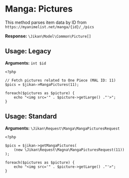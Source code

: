# Manga: Pictures
This method parses item data by ID from `https://myanimelist.net/manga/{id}/_/pics`

**Response:** `\Jikan\Model\Common\Picture[]`

## Usage: Legacy
**Arguments:** `int $id`
```
<?php

// Fetch pictures related to One Piece (MAL ID: 11)
$pics = $jikan->MangaPictures(11);

foreach($pictures as $picture) {
    echo "<img src='" . $picture->getLarge() ."'>";
}
```

## Usage: Standard

**Arguments:** `\Jikan\Request\Manga\MangaPicturesRequest`
```
<?php

$pics = $jikan->getMangaPictures(
    (new \Jikan\Request\Magna\MangaPicturesRequest(11))
);

foreach($pictures as $picture) {
    echo "<img src='" . $picture->getLarge() ."'>";
}
```

[^1]: [\Jikan\Model\Common\Picture](/objects/model/common/picture)